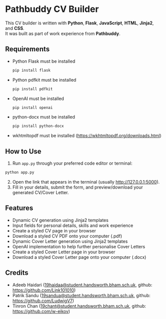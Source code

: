 # Pathbuddy CV Builder

This CV builder is written with **Python**, **Flask**, **JavaScript**, **HTML**, **Jinja2**, and **CSS**.  
It was built as part of work experience from **Pathbuddy**.

## Requirements
* Python Flask must be installed
  ```bash
  pip install flask
  ```
* Python pdfkit must be installed
  ```bash
  pip install pdfkit
  ```
* OpenAI must be installed
  ```bash
  pip install openai
  ```
* python-docx must be installed
  ```bash
  pip install python-docx
  ```
*  wkhtmltopdf must be installed (https://wkhtmltopdf.org/downloads.html)
## How to Use

1. Run `app.py` through your preferred code editor or terminal:

```bash
python app.py
```
2. Open the link that appears in the terminal (usually http://127.0.0.1:5000).
4. Fill in your details, submit the form, and preview/download your generated CV/Cover Letter.

## Features
* Dynamic CV generation using Jinja2 templates
* Input fields for personal details, skills and work experience
* Create a styled CV page in your browser
* Download a styled CV PDF onto your computer (.pdf)
* Dynamic Cover Letter generation using Jinja2 templates
* OpenAI implementation to help further personalise Cover Letters
* Create a styled Cover Letter page in your browser
* Download a styled Cover Letter page onto your computer (.docx)

## Credits
* Adeeb Haidari (<19haidaa@student.handsworth.bham.sch.uk>, github: https://github.com/Link101010)
* Patrik Sandu (<19sandua@student.handsworth.bham.sch.uk>, github: https://github.com/LudwigV7)
* Tinron Chan (<19chant@student.handsworth.bham.sch.uk>, github: https://github.com/w-eikov)
